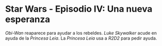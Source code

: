 # Star Wars - Episodio IV: Una nueva esperanza

*Obi-Wan* reaparece para ayudar a los rebeldes.
*Luke Skywalker* acude en ayuda de la *Princesa Leia*.
La *Princesa Leia* usa a *R2D2* para pedir ayuda.

